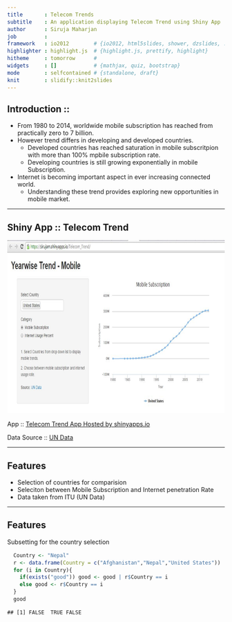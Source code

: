 ```yaml
---
title       : Telecom Trends
subtitle    : An application displaying Telecom Trend using Shiny App
author      : Siruja Maharjan
job         : 
framework   : io2012        # {io2012, html5slides, shower, dzslides, ...}
highlighter : highlight.js  # {highlight.js, prettify, highlight}
hitheme     : tomorrow      # 
widgets     : []            # {mathjax, quiz, bootstrap}
mode        : selfcontained # {standalone, draft}
knit        : slidify::knit2slides
---
```


## Introduction :: 

* From 1980 to 2014, worldwide mobile subscription has reached from practically zero to 7 billion.
* However trend differs in developing and developed countries.
  * Developed countries has reached saturation in mobile subscritpion with more than 100% mpbile subscription rate.
  * Developing countries is still growing exponentially in mobile Subscription.
* Internet is becoming important aspect in ever increasing connected world.
  * Understanding these trend provides exploring new opportunities in mobile market.

---

## Shiny App :: Telecom Trend
<div>
  <img src='assets/img/SnapShot.JPG'style="width:800px;height:400px"  /img>  
</div>
<p>
  App ::
  <a href = "http://sirujam.shinyapps.io/Telecom_Trend"> Telecom Trend App Hosted by shinyapps.io </a>
  </p>
  <p>
    Data Source ::
  <a href="data.un.org"> UN Data </a>
</p>    

--- 

## Features
* Selection of countries for comparision
* Seleciton between Mobile Subscription and Internet penetration Rate
* Data taken from ITU (UN Data)

---

## Features

Subsetting for the country selection

```r
  Country <- "Nepal"
  r <- data.frame(Country = c("Afghanistan","Nepal","United States"))
  for (i in Country){
    if(exists("good")) good <- good | r$Country == i
    else good <- r$Country == i      
  }
  good
```

```
## [1] FALSE  TRUE FALSE
```



